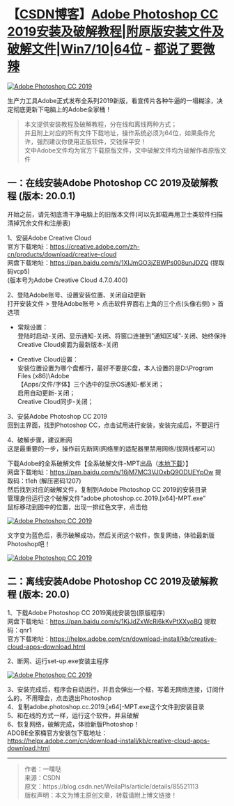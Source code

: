 # 【[CSDN博客](https://blog.csdn.net/)】[Adobe Photoshop CC 2019安装及破解教程|附原版安装文件及破解文件|Win7/10|64位](https://blog.csdn.net/WeilaPls/article/details/85521113) - [都说了要微辣](https://blog.csdn.net/WeilaPls)

<a href="https://blog.csdn.net/WeilaPls/article/details/85521113">
<img src="https://camo.githubusercontent.com/dbc32e024c5e290d83ac855f522bfa56c1e77ef1/68747470733a2f2f696d672d626c6f672e6373646e696d672e636e2f32303139303130313039303431303637332e6a7067" border="0" alt="Adobe Photoshop CC 2019" title="Adobe Photoshop CC 2019安装及破解教程|附原版安装文件及破解文件|Win7/10|64位"></a>

生产力工具Adobe正式发布全系列2019新版，看宣传片各种牛逼的一塌糊涂，决定彻底更新下电脑上的Adobe全家桶！

<blockquote>
本文提供安装教程及破解教程，分在线和离线两种方式；<br>
并且附上对应的所有文件下载地址，操作系统必须为64位，如果条件允许，强烈建议你使用正版软件，交钱保平安！<br>
文中Adobe文件均为官方下载原版文件，文中破解文件均为破解作者原版文件<br>
</blockquote>

## 一：在线安装Adobe Photoshop CC 2019及破解教程 (版本: 20.0.1)<br>
开始之前，请先彻底清干净电脑上的旧版本文件(可以先卸载再用卫士类软件扫描清掉冗余文件和注册表)<br>

1、安装Adobe Creative Cloud <br>
官方下载地址：https://creative.adobe.com/zh-cn/products/download/creative-cloud <br>
网盘下载地址：https://pan.baidu.com/s/1XIJmGO3jZBWPs008unJDZQ (提取码vcp5) <br>
(版本号为Adobe Creative Cloud 4.7.0.400)<br>

2、登陆Adobe账号、设置安装位置、关闭自动更新<br>
打开安装文件 > 登陆Adobe账号 > 点击软件界面右上角的三个点(头像右侧) > 首选项 <br>

- 常规设置：<br>
登陆时启动-关闭、显示通知-关闭、将窗口连接到”通知区域”-关闭、始终保持Creative Cloud桌面为最新版本-关闭 <br>

- Creative Cloud设置：<br>
安装位置设置为哪个盘都行，最好不要是C盘，本人设置的是D:\Program Files (x86)\Adobe <br>
【Apps/文件/字体】三个选中的显示OS通知-都关闭； <br>
启用自动更新-关闭； <br>
Creative Cloud同步-关闭； <br>

3、安装Adobe Photoshop CC 2019 <br>
回到主界面，找到Photoshop CC，点击试用进行安装，安装完成后，不要运行 <br>

4、破解步骤，建议断网 <br>
这是最重要的一步，操作前先断网(网络里的适配器里禁用网络/拔网线都可以)<br>

下载Adobe的全系破解文件【全系破解文件-MPT出品（[本地下载](https://github.com/taoste/Hello-World/blob/master/Tools/Adobe%20PDF/Adobe2019%E5%85%A8%E7%B3%BB%E7%A0%B4%E8%A7%A3%E6%96%87%E4%BB%B6-MPT%E5%87%BA%E5%93%81-%E5%8E%8B%E7%BC%A9%E5%82%A8%E5%A4%87%20(%E8%A7%A3%E5%8E%8B%E5%AF%86%E7%A0%811207).rar?raw=true)）】<br>
网盘下载地址：https://pan.baidu.com/s/16jM7MC3VJOxbQ9ODUEYpOw 提取码：t1eh (解压密码1207)<br>
然后找到对应的破解文件，复制到Adobe Photoshop CC 2019的安装目录 <br>
管理身份运行这个破解文件”adobe.photoshop.cc.2019.[x64]-MPT.exe” <br>
鼠标移动到图中的位置，出现一排红色文字，点击他 <br>

<a href="https://blog.csdn.net/WeilaPls/article/details/85521113">
<img src="https://camo.githubusercontent.com/c383b2d468916498024e9a203be28a5b80aa393f/68747470733a2f2f696d672d626c6f672e6373646e696d672e636e2f32303138313233313137333735303630312e706e67" border="0" alt="Adobe Photoshop CC 2019" title="Adobe Photoshop CC 2019安装及破解教程|附原版安装文件及破解文件|Win7/10|64位"></a>

文字变为蓝色后，表示破解成功，然后关闭这个软件，恢复网络，体验最新版Photoshop吧！

<a href="https://blog.csdn.net/WeilaPls/article/details/85521113">
<img src="https://camo.githubusercontent.com/7dc2eca6efec5fde616c471eb1f107d0a0f23ccf/68747470733a2f2f696d672d626c6f672e6373646e696d672e636e2f32303138313233313137333830353634372e706e67" border="0" alt="Adobe Photoshop CC 2019" title="Adobe Photoshop CC 2019安装及破解教程|附原版安装文件及破解文件|Win7/10|64位"></a>

## 二：离线安装Adobe Photoshop CC 2019及破解教程 (版本: 20.0) 

1、下载Adobe Photoshop CC 2019离线安装包(原版程序)<br>
网盘下载地址：https://pan.baidu.com/s/1KjJdZxWcRi6kKvPtXXyoBQ 提取码：qnr1 <br>
官方下载地址：https://helpx.adobe.com/cn/download-install/kb/creative-cloud-apps-download.html <br>

2、断网、运行set-up.exe安装主程序<br>

<a href="https://blog.csdn.net/WeilaPls/article/details/85521113">
<img src="https://camo.githubusercontent.com/fa14ed2030d3cd59b608aeb50c6b2e708eb62e07/68747470733a2f2f696d672d626c6f672e6373646e696d672e636e2f32303138313233313137343030333730312e6a7067" border="0" alt="Adobe Photoshop CC 2019" title="Adobe Photoshop CC 2019安装及破解教程|附原版安装文件及破解文件|Win7/10|64位"></a>

3、安装完成后，程序会自动运行，并且会弹出一个框，写着无网络连接，订阅什么的，不用理会，点击退出Photoshop <br>
4、复制adobe.photoshop.cc.2019.[x64]-MPT.exe这个文件到安装目录 <br>
5、和在线的方式一样，运行这个软件，并且破解 <br>
6、恢复网络，破解完成，体验新版Photoshop！ <br>
ADOBE全家桶官方安装包下载地址： <br>
https://helpx.adobe.com/cn/download-install/kb/creative-cloud-apps-download.html <br>

--------------------- 

<blockquote>
作者：一噗哒 <br>
来源：CSDN  <br>
原文：https://blog.csdn.net/WeilaPls/article/details/85521113  <br>
版权声明：本文为博主原创文章，转载请附上博文链接！<br>
</blockquote>

